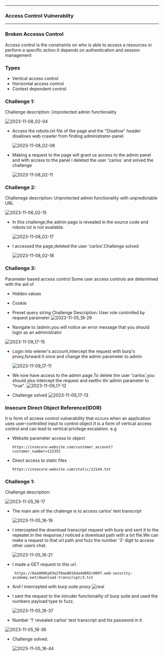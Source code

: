 * * *
 ### Access Control Vulnerabilty
* *  *
### Broken Accesss Control
 Access control is the constraints on who is able to access a resources or perform a specific action.It depends on authentication and session management
### Types
- Vertical access control
- Horizontal access control
- Context dependent control

### Challenge 1:
 Challenge description: Unprotected admin functionality
 
 ![2023-11-08_02-04](https://github.com/SENSEIXENUS2/SENSEIXENUS2.github.io/assets/98669513/0d23173d-b9b9-4cbd-b15c-c506093e1548) 

- Access the robots.txt file of the page and the "Disallow" header disallows web crawler from finding administrator-panel
  
  ![2023-11-08_02-08](https://github.com/SENSEIXENUS2/SENSEIXENUS2.github.io/assets/98669513/86233fe6-8a2c-47fd-b8d9-27b3174ce3f9)

- Making a request to the page will grant us access to the admin panel and with access to the panel I deleted the user 'carlos' and solved the challenge
  
  ![2023-11-08_02-11](https://github.com/SENSEIXENUS2/SENSEIXENUS2.github.io/assets/98669513/15dc1610-b752-4fec-9275-7762b8523ae4)

 ### Challenge 2:
 Challenege description: Unprotected admin functionality with unpredictable URL

   ![2023-11-08_02-15](https://github.com/SENSEIXENUS2/SENSEIXENUS2.github.io/assets/98669513/a4046b26-d94a-4759-a035-57cf8f41c1fd)

- In this challenge,the admin page is revealed in the source code and robots.txt is not available.

  ![2023-11-08_02-17](https://github.com/SENSEIXENUS2/SENSEIXENUS2.github.io/assets/98669513/44a3f966-5a19-4748-9d09-f9102a684509)

- I accessed the page,deleted the user 'carlos'.Challenge solved

   ![2023-11-08_02-18](https://github.com/SENSEIXENUS2/SENSEIXENUS2.github.io/assets/98669513/643274f6-116f-4cb5-9c93-34c6d5c8d34f)

### Challenge 3:
  Parameter based access control
  Some user access controls are determined with the aid of
- Hidden values
- Cookie
- Preset query string
  Challenge Description: User role controlled by request parameter
   ![2023-11-05_18-29](https://github.com/SENSEIXENUS2/SENSEIXENUS2.github.io/assets/98669513/45b0695b-d4b0-4707-953f-2a30fa6140bf)

- Navigate to  /admin,you will notice an error message that you should login as an administrator

 ![2023-11-09_17-15](https://github.com/SENSEIXENUS2/SENSEIXENUS2.github.io/assets/98669513/097ed22e-2669-435b-a79c-ccbb5a7940ab)

- Login into wiener's account,intercept the request with burp's proxy,forward it once and change the admin parameter to admin
  
  ![2023-11-09_17-11](https://github.com/SENSEIXENUS2/SENSEIXENUS2.github.io/assets/98669513/458a5d27-12ec-401c-bd04-572d5b8046ba)

- We now have access to the admin page.To delete the user 'carlos',you should also intercept the request and swithc thr admin parameter to "true".
  ![2023-11-09_17-12](https://github.com/SENSEIXENUS2/SENSEIXENUS2.github.io/assets/98669513/2c561778-4e79-4b7a-bdcd-ac43aeb60b74)

- Challenge solved
  ![2023-11-09_17-13](https://github.com/SENSEIXENUS2/SENSEIXENUS2.github.io/assets/98669513/89a4821e-50c9-4ded-93d5-f6d5fbd51c15)

### Insecure Direct Object Reference(IDOR)
 It is form of access control vulnerability that occurs when an application uses user-controlled input to control object.It is a form of vertical access control and can lead to vertical privilege escalation.
e.g
- Website parameter access to object
  
      https://insecure-website.com/customer_account?customer_number=132355

- Direct access to static files

      https://insecure-website.com/static/12144.txt
### Challenge 1:
  Challenge description:
  
![2023-11-05_18-17](https://github.com/SENSEIXENUS2/SENSEIXENUS2.github.io/assets/98669513/83a09ffa-fd91-4bd0-85b5-bafde2c14bba)

- The main aim of the chalenge is to access carlos' text transcript

  ![2023-11-05_18-19](https://github.com/SENSEIXENUS2/SENSEIXENUS2.github.io/assets/98669513/1174c8de-bcb2-49e5-a419-af7fdb400b9e)
    
- I intercepted the download transcript request with burp and sent it to the repeater.In the response,I noticed a download path with a txt file.We can make a request to that url path and fuzz the number '3' digit to access other users chat.

  ![2023-11-05_18-21](https://github.com/SENSEIXENUS2/SENSEIXENUS2.github.io/assets/98669513/5e838bb4-b2c2-411d-86c8-fe191739016a)

- I made a GET request to this url.

       https://0aa9006a03e2f0ae8016da4d002c000f.web-security-academy.net/download-transcript/3.txt
- And I intercepted with burp suite proxy
    ![real](https://github.com/SENSEIXENUS2/SENSEIXENUS2.github.io/assets/98669513/abe6e672-7db3-4174-a823-2c7cf705007c)

   
- I sent the request to the intruder functionality of burp suite and used the numbers payload type to fuzz.

  ![2023-11-05_18-37](https://github.com/SENSEIXENUS2/SENSEIXENUS2.github.io/assets/98669513/4af6df2e-abfe-4da7-880d-9e3deeb8a9fc)

- Number '1' revealed carlos' text transcript and  his password in it.

 ![2023-11-05_18-36](https://github.com/SENSEIXENUS2/SENSEIXENUS2.github.io/assets/98669513/52eb72ed-c2e5-453b-8077-447cf9efd922)

- Challenge solved.

  ![2023-11-05_18-44](https://github.com/SENSEIXENUS2/SENSEIXENUS2.github.io/assets/98669513/1fa36540-572d-432a-8105-5ccad44e077c)

  

   
